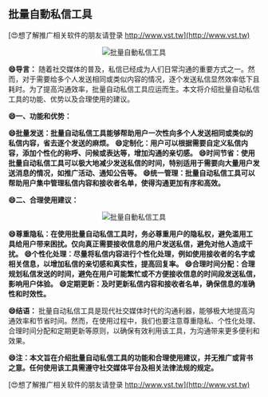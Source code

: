 ## **批量自動私信工具**

[😍想了解推广相关软件的朋友请登录 http://www.vst.tw](http://www.vst.tw)

 <center><img src="https://vst.tw/MP4/tuiguang/png/6.png" alt="批量自動私信工具"></center>

**😄导言：**
随着社交媒体的普及，私信已经成为人们日常沟通的重要方式之一。然而，对于需要给多个人发送相同或类似内容的情况，逐个发送私信显然效率低下且耗时。为了提高沟通效率，批量自动私信工具应运而生。本文将介绍批量自动私信工具的功能、优势以及合理使用的建议。

**😄一、功能和优势：**

**😄批量发送：批量自动私信工具能够帮助用户一次性向多个人发送相同或类似的私信内容，省去逐个发送的麻烦。**
**😄定制化：用户可以根据需要自定义私信内容，添加个性化的称呼、问候或表达等，增加沟通的亲切感。**
**😄时间节省：使用批量自动私信工具可以极大地减少发送私信的时间，特别适用于需要向大量用户发送消息的情况，如推广活动、通知公告等。**
**😄统一管理：批量自动私信工具可以帮助用户集中管理私信内容和接收者名单，使得沟通更加有序和高效。**

**😄二、合理使用建议：**

 <center><img src="https://vst.tw/MP4/tuiguang/png/2.png" alt="批量自動私信工具"></center>

**😄尊重隐私：在使用批量自动私信工具时，务必尊重用户的隐私权，避免滥用工具给用户带来困扰。仅向真正需要接收信息的用户发送私信，避免对他人造成干扰。**
**😄个性化处理：尽量将私信内容进行个性化处理，例如使用接收者的名字或相关信息，以增加私信的亲切感和真实性，提高回复率。**
**😄合理时间分配：合理规划私信发送的时间，避免在用户可能繁忙或不方便接收信息的时间段发送私信，影响用户体验。**
**😄定期更新：及时更新私信内容和接收者名单，确保信息的准确性和时效性。**

**😄结语：**
批量自动私信工具是现代社交媒体时代的沟通利器，能够极大地提高沟通效率和节省时间。然而，在使用过程中，我们也要注意尊重隐私、个性化处理、合理时间分配和定期更新等原则，以确保有效利用该工具，为沟通带来更多便利和效果。

**😄注：本文旨在介绍批量自动私信工具的功能和合理使用建议，并无推广或背书之意。任何使用该工具需遵守社交媒体平台及相关法律法规的规定。**

[😍想了解推广相关软件的朋友请登录 http://www.vst.tw](http://www.vst.tw)



